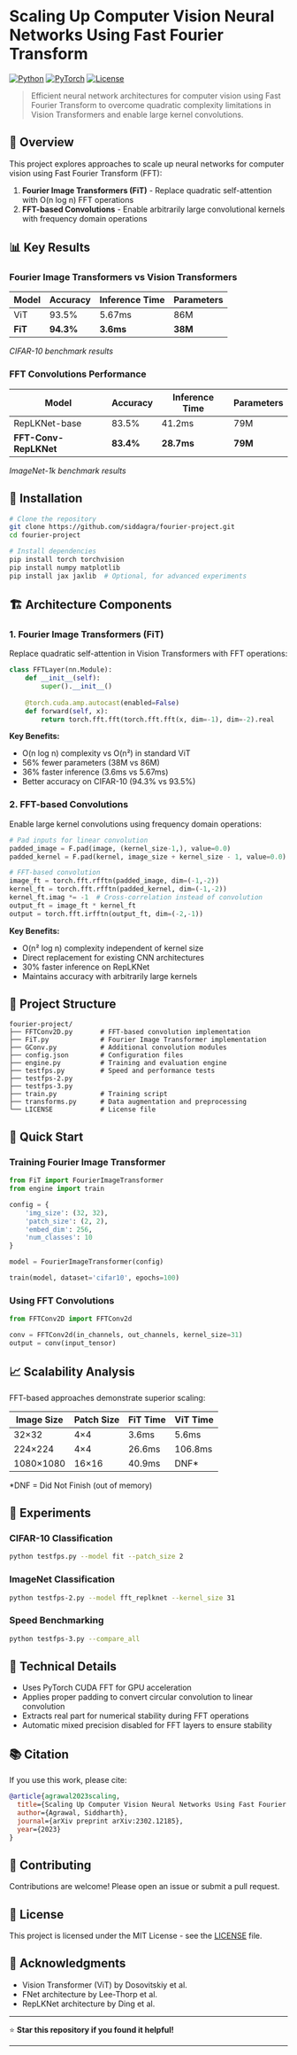 

# Scaling Up Computer Vision Neural Networks Using Fast Fourier Transform

[![Python](https://img.shields.io/badge/Python-3.8+-blue.svg)](https://www.python.org/)
[![PyTorch](https://img.shields.io/badge/PyTorch-Latest-red.svg)](https://pytorch.org/)
[![License](https://img.shields.io/badge/License-MIT-green.svg)](LICENSE)

> Efficient neural network architectures for computer vision using Fast Fourier Transform to overcome quadratic complexity limitations in Vision Transformers and enable large kernel convolutions.

## 🚀 Overview

This project explores approaches to scale up neural networks for computer vision using Fast Fourier Transform (FFT):

1. **Fourier Image Transformers (FiT)** - Replace quadratic self-attention with O(n log n) FFT operations
2. **FFT-based Convolutions** - Enable arbitrarily large convolutional kernels with frequency domain operations

## 📊 Key Results

### Fourier Image Transformers vs Vision Transformers

| Model   | Accuracy  | Inference Time | Parameters |
| ------- | --------- | -------------- | ---------- |
| ViT     | 93.5%     | 5.67ms         | 86M        |
| **FiT** | **94.3%** | **3.6ms**      | **38M**    |

*CIFAR-10 benchmark results*

### FFT Convolutions Performance

| Model                 | Accuracy  | Inference Time | Parameters |
| --------------------- | --------- | -------------- | ---------- |
| RepLKNet-base         | 83.5%     | 41.2ms         | 79M        |
| **FFT-Conv-RepLKNet** | **83.4%** | **28.7ms**     | **79M**    |

*ImageNet-1k benchmark results*

## 🔧 Installation

```bash
# Clone the repository
git clone https://github.com/siddagra/fourier-project.git
cd fourier-project

# Install dependencies
pip install torch torchvision
pip install numpy matplotlib
pip install jax jaxlib  # Optional, for advanced experiments
```

## 🏗️ Architecture Components

### 1. Fourier Image Transformers (FiT)

Replace quadratic self-attention in Vision Transformers with FFT operations:

```python
class FFTLayer(nn.Module):
    def __init__(self):
        super().__init__()
    
    @torch.cuda.amp.autocast(enabled=False)
    def forward(self, x):
        return torch.fft.fft(torch.fft.fft(x, dim=-1), dim=-2).real
```

**Key Benefits:**

* O(n log n) complexity vs O(n²) in standard ViT
* 56% fewer parameters (38M vs 86M)
* 36% faster inference (3.6ms vs 5.67ms)
* Better accuracy on CIFAR-10 (94.3% vs 93.5%)

### 2. FFT-based Convolutions

Enable large kernel convolutions using frequency domain operations:

```python
# Pad inputs for linear convolution
padded_image = F.pad(image, (kernel_size-1,), value=0.0)
padded_kernel = F.pad(kernel, image_size + kernel_size - 1, value=0.0)

# FFT-based convolution
image_ft = torch.fft.rfftn(padded_image, dim=(-1,-2))
kernel_ft = torch.fft.rfftn(padded_kernel, dim=(-1,-2))
kernel_ft.imag *= -1  # Cross-correlation instead of convolution
output_ft = image_ft * kernel_ft
output = torch.fft.irfftn(output_ft, dim=(-2,-1))
```

**Key Benefits:**

* O(n² log n) complexity independent of kernel size
* Direct replacement for existing CNN architectures
* 30% faster inference on RepLKNet
* Maintains accuracy with arbitrarily large kernels

## 📁 Project Structure

```
fourier-project/
├── FFTConv2D.py       # FFT-based convolution implementation
├── FiT.py             # Fourier Image Transformer implementation
├── GConv.py           # Additional convolution modules
├── config.json        # Configuration files
├── engine.py          # Training and evaluation engine
├── testfps.py         # Speed and performance tests
├── testfps-2.py
├── testfps-3.py
├── train.py           # Training script
├── transforms.py      # Data augmentation and preprocessing
└── LICENSE            # License file
```

## 🚀 Quick Start

### Training Fourier Image Transformer

```python
from FiT import FourierImageTransformer
from engine import train

config = {
    'img_size': (32, 32),
    'patch_size': (2, 2),
    'embed_dim': 256,
    'num_classes': 10
}

model = FourierImageTransformer(config)

train(model, dataset='cifar10', epochs=100)
```

### Using FFT Convolutions

```python
from FFTConv2D import FFTConv2d

conv = FFTConv2d(in_channels, out_channels, kernel_size=31)
output = conv(input_tensor)
```

## 📈 Scalability Analysis

FFT-based approaches demonstrate superior scaling:

| Image Size | Patch Size | FiT Time | ViT Time |
| ---------- | ---------- | -------- | -------- |
| 32×32      | 4×4        | 3.6ms    | 5.6ms    |
| 224×224    | 4×4        | 26.6ms   | 106.8ms  |
| 1080×1080  | 16×16      | 40.9ms   | DNF\*    |

\*DNF = Did Not Finish (out of memory)

## 🧪 Experiments

### CIFAR-10 Classification

```bash
python testfps.py --model fit --patch_size 2
```

### ImageNet Classification

```bash
python testfps-2.py --model fft_replknet --kernel_size 31
```

### Speed Benchmarking

```bash
python testfps-3.py --compare_all
```

## 🔬 Technical Details

* Uses PyTorch CUDA FFT for GPU acceleration
* Applies proper padding to convert circular convolution to linear convolution
* Extracts real part for numerical stability during FFT operations
* Automatic mixed precision disabled for FFT layers to ensure stability

## 📚 Citation

If you use this work, please cite:

```bibtex
@article{agrawal2023scaling,
  title={Scaling Up Computer Vision Neural Networks Using Fast Fourier Transform},
  author={Agrawal, Siddharth},
  journal={arXiv preprint arXiv:2302.12185},
  year={2023}
}
```

## 🤝 Contributing

Contributions are welcome! Please open an issue or submit a pull request.

## 📄 License

This project is licensed under the MIT License - see the [LICENSE](LICENSE) file.

## 🙏 Acknowledgments

* Vision Transformer (ViT) by Dosovitskiy et al.
* FNet architecture by Lee-Thorp et al.
* RepLKNet architecture by Ding et al.

---

⭐ **Star this repository if you found it helpful!**

---
